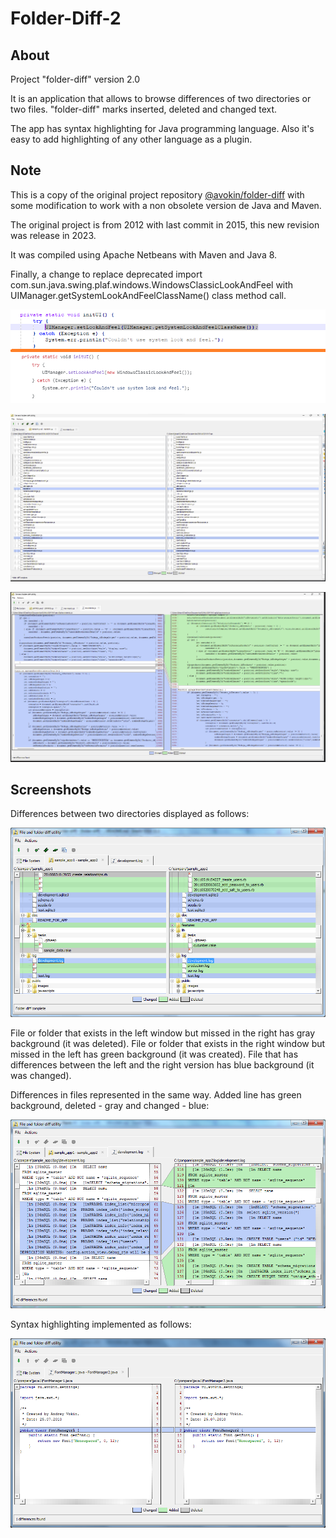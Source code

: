 # Folder-Diff-2

## About
Project "folder-diff" version 2.0

It is an application that allows to browse differences of two directories or two files. "folder-diff" marks inserted, deleted and changed text.

The app has syntax highlighting for Java programming language. Also it's easy to add highlighting of any other language as a plugin.


## Note

This is a copy of the original project repository [@avokin/folder-diff](https://github.com/avokin/folder-diff) with some modification to work with a non obsolete version de Java and Maven. 

The original project is from 2012 with last commit in 2015, this new revision was release in 2023.

It was compiled using Apache Netbeans with Maven and Java 8.

Finally, a change to replace deprecated import com.sun.java.swing.plaf.windows.WindowsClassicLookAndFeel with UIManager.getSystemLookAndFeelClassName() class method call.

![](screenshots/change2.png)

![](screenshots/folder2.png)

![](screenshots/file2.png)


## Screenshots

Differences between two directories displayed as follows:

![](screenshots/folder.png)

File or folder that exists in the left window but missed in the right has gray background (it was deleted).
File or folder that exists in the right window but missed in the left has green background (it was created).
File that has differences between the left and the right version has blue background (it was changed).

Differences in files represented in the same way. Added line has green background, deleted - gray and changed - blue:

![](screenshots/file.png)

Syntax highlighting implemented as follows:

![](screenshots/highlighting.png)
